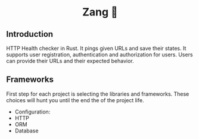 <h1 align="center"> Zang 🔔 </h1>

## Introduction

HTTP Health checker in Rust. It pings given URLs and save their states.
It supports user registration, authentication and authorization for users.
Users can provide their URLs and their expected behavior.

## Frameworks

First step for each project is selecting the libraries and frameworks. These choices will hunt you until the end the of the project life.

- Configuration:
- HTTP
- ORM
- Database
